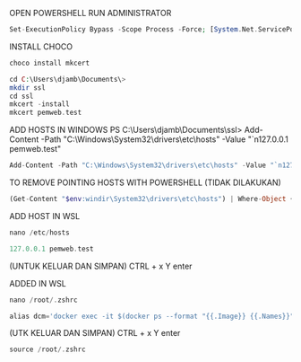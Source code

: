 OPEN POWERSHELL RUN ADMINISTRATOR
```php
Set-ExecutionPolicy Bypass -Scope Process -Force; [System.Net.ServicePointManager]::SecurityProtocol = [System.Net.ServicePointManager]::SecurityProtocol -bor 3072; iex ((New-Object System.Net.WebClient).DownloadString('https://community.chocolatey.org/install.ps1'))
```
INSTALL CHOCO
```php
choco install mkcert
```

```php
cd C:\Users\djamb\Documents\>
mkdir ssl
cd ssl
mkcert -install
mkcert pemweb.test
```

ADD HOSTS IN WINDOWS
PS C:\Users\djamb\Documents\ssl> Add-Content -Path "C:\Windows\System32\drivers\etc\hosts" -Value "`n127.0.0.1 pemweb.test"
```php
Add-Content -Path "C:\Windows\System32\drivers\etc\hosts" -Value "`n127.0.0.1 pemweb.test"
```
TO REMOVE POINTING HOSTS WITH POWERSHELL (TIDAK DILAKUKAN)
```php
(Get-Content "$env:windir\System32\drivers\etc\hosts") | Where-Object { $_ -notmatch 'pemweb\.dev' } | Set-Content -Force "$env:windir\System32\drivers\etc\hosts"

```
ADD HOST IN WSL
```php
nano /etc/hosts
```
```php
127.0.0.1 pemweb.test
```
(UNTUK KELUAR DAN SIMPAN) CTRL + x Y enter

ADDED IN WSL
```php
nano /root/.zshrc
```
```php
alias dcm='docker exec -it $(docker ps --format "{{.Image}} {{.Names}}" | grep "_php:latest" | head -n 1 | awk "{print \$2}") art'
```
(UTK KELUAR DAN SIMPAN) CTRL + x Y enter

```php
source /root/.zshrc
```
